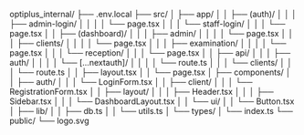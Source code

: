 optiplus_internal/
├── .env.local
├── src/
│   ├── app/
│   │   ├── (auth)/
│   │   │   ├── admin-login/
│   │   │   │   └── page.tsx
│   │   │   └── staff-login/
│   │   │       └── page.tsx
│   │   ├── (dashboard)/
│   │   │   ├── admin/
│   │   │   │   └── page.tsx
│   │   │   ├── clients/
│   │   │   │   └── page.tsx
│   │   │   ├── examination/
│   │   │   │   └── page.tsx
│   │   │   └── reception/
│   │   │       └── page.tsx
│   │   ├── api/
│   │   │   ├── auth/
│   │   │   │   └── [...nextauth]/
│   │   │   │       └── route.ts
│   │   │   └── clients/
│   │   │       └── route.ts
│   │   ├── layout.tsx
│   │   └── page.tsx
│   ├── components/
│   │   ├── auth/
│   │   │   └── LoginForm.tsx
│   │   ├── client/
│   │   │   └── RegistrationForm.tsx
│   │   ├── layout/
│   │   │   ├── Header.tsx
│   │   │   ├── Sidebar.tsx
│   │   │   └── DashboardLayout.tsx
│   │   └── ui/
│   │       └── Button.tsx
│   ├── lib/
│   │   ├── db.ts
│   │   └── utils.ts
│   └── types/
│       └── index.ts
└── public/
    └── logo.svg